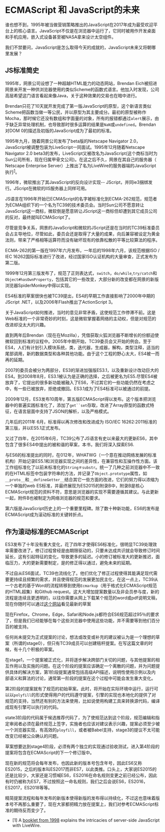 # ECMAScript 和 JavaScript的未来

谁也想不到，1995年被当做营销策略推出的JavaScript在2017年成为最受欢迎平台上的核心语言。JavaScript不仅是在浏览器中运行了，它同时被用作开发桌面和手机应用，嵌入式设备甚至被NASA拿来设计太空组件。



我们不禁要问，JavaScript是怎么取得今天的成就的，JavaScript未来又将朝哪里发展？



## JS标准简史

1995年，网景公司设想了一种超越HTML能力的动态网站，Brendan Eich被招进网景来开发一种供浏览器使用的类似Scheme的函数式语言。他加入时发现，公司高层希望这门语言看起来像Java，关于这种效果的交易也在暗中进行。



Brendan只花了10天就开发完成了第一版JavaScript的原型，这个新语言类似Scheme把函数当做一等公民，并以原型为其主要成分。最初的原型被称作Mocha，那时候它还没有数组和字面量的对象，所有的报错都通过`alert`展示，由于缺乏异常处理机制，也导致那时很多运算的结果是`NaN`或`undefined`。Brendan对DOM 0的描述及初版的JavaScript成为了最初的标准。



1995年九月，随着网景公司发布了beta版的Netscape Navigator 2.0，JavaScript被调整包装为LiveScript一同面试。1995年12月随着Netscape Navigator 2.0 beta3的发布，LiveScript又被改名为JavaScript(这个商标当时为Sun公司所有，现在归属甲骨文公司)。在这之后不久，网景在其自己的服务器（ Netscape Enterprise Server）上推出了名为LiveWire的服务器端的JavaScript执行<sup>[1](#cite1)</sup>。

1996年，微软推出了其JavaScript的反向设计实现-- JScript，并同ie3捆绑发行。JScript在微软的IIS服务器上同样可用。



JS语言在1996年开始已ECMAScript的名字被标准化到ECMA-262规范，规范者为ECMA组织下的一个名为TC39的技术委员会。当时Sun公司不愿意转让JavaScript这一商标，微软倒是愿意转让JScript这一商标但却遭到其它成员公司的反对，最终就叫ECMAScript了。



尽管是竞争关系，网景的JavaScript和微软的JScript还是在当时的TC39标准委员会占主导地位，尽管如此，委员会还是取得了大量的成果，向后兼容被设定为黄金法则，带来了严格相等运算符而没有破坏现有的依靠松散的平等比较算法的程序。



ECMA-262的第一版在1997年六月发布，一年后的1998年六月，该规范根据ISO / IEC 16262国际标准进行了改进，经过国家ISO认证机构的大量审查，正式发布为第二版。



1999年12月第三版发布了，规范了正则表达式，`switch`，`do/while`,`try/catch`和`Object#hasOwnProperty`，包括其它的一些改变，大部分新的改变都在网景的新版浏览器SpiderMonkey中得以实现。



ES4标准的草案很快也被TC39提出，ES4的早期工作直接影响了2000年中期的JScript .NET，以及2006年Flash推出了ActionScript 3。



关于JavaScript如何推进，当时的意见非常矛盾，这使规范工作停滞不前。这是Web标准的一个非常奇妙的时刻，这是微软掌握着网络的主动权，但是对规范的改进却没太大的兴趣。



直到两年后Brendan（现在在Mozilla），凭借获取火狐浏览器不断增长的份额迫使微软回到标准的议程中。2005年中期开始，TC39委员会又开始的例会。至于ES4，人们有计划引入模块系统，类，迭代器，生成器，解构，类型注释，适当的尾部调用，新的数据类型和各种其他功能。由于这个工程的野心太大，ES4被一而再的延期。



2007的委员会被分为两部分，ES3的渐进加强版ES3.1，以及重新设计改动巨大的ES4。到2008年8月，ES3.1被认为是正确的选择，之后被更名为ES5.尽管ES4被放弃了，它提出的很多新功能被融入了ES6，不过其它的一些功能仍然在考虑之中，有一些已被放弃，拒绝或撤回。ES3.1成为了ES4标准可以被通过的前提。



2009年12月，ES3发布10周年，第五版ECMAScript得以发布。这个版本把浏览器中的普遍实践标准化了，添加了`get``set`存取，改进了Array原型的函数式特征，在语言层面中支持了JSON的解析，以及严格模式。



几年后的2011年 6月，标准得以再次修改和改进成为 ISO/IEC 16262:2011标准的第三版，并以ES5.1正式发布。



又过了四年，在2015年6月，TC39公布了JS语言有史以来最大的更新ES6，其中包含了很多ES4中提出的被和谐的草案，本书，我们将深入探索ES6.



与ES6的标准提出的同时，在012年，WHATWG（一个意在推动网络发展的标准机构）开始记录ES5.1和浏览器实现之间的差异性，在兼容性和互操作性方面。该工作组标准化了以前未标准化的`String＃substr`。统一了几种之前浏览器中不一致的在HTML标签中包装字符串的方法，并记录了`Object.prototype`属性，如`__proto__`和`__defineGetter__`结合其它一些方面的改进，它们的努力得以浓缩为一个单独的web ES标准，并最终展现为ES2015的附录B中，附录B是核心ECMAScript规范的资料不符，意思是浏览器的实现不需要遵循其建议。与此更新一起，附件B也被制定为网络浏览器的规范和要求。



第六版是JavaScript历史上的一个重要里程碑。除了数十种新功能，ES6的发布是ECMAScript成为滚动标准的关键转折点。



## 作为滚动标准的ECMAScript

ES3发布了十年没有重大变化，花了四年才使得ES6标准化，很明显TC39处理效率需要改进了。修订过程曾经是由期限驱动的，只要未达成共识就会导致修订时间延长，这有引起特征的变化，导致更多的延迟。小的修订被标准大的更新推迟，面临压力，大的更新需要制定，是的修正得以通过，避免未来的延期。



不过自从ES6面试，TC39也流线化了。他们优化了修正过程使得其能满足现代需要更持续且频繁的需求，并且使得规范的发展更加民主化，在这一点上，TC39从一个古老的基于Word的流程转移到使用`Ecmarkup`（用于格式化ECMAScript规范的HTML超集）和Github request。这大大增加提案数量以及非会员参与度，新的流程是连续且更透明的，以往你需要从网上下载某个规范的word或pdf说明文稿，现在你随时可以通过[这个网站](https://mjavascript.com/out/spec-draft)看见最新的草案



现在Firefox，Chrome，Edge，Safari和Node.js都符合ES6规范超过95％的要求了，但是我们已经能够在每个这些浏览器中使用这些功能，并不需要等到他们百分百的被支持。



任何尚未提交为正式提案的讨论，想法或改变或补充的建议被认为是一个理想的草案（所谓的stage0），但只有TC39成员可以创建秸秆提案。在写这篇文章的时候，有十几个积极的草案。



在stage1，一个提案被正式化，并将逐步解决跨部门关切的问题，与其他提案的相互作用以及实施的问题。在这个阶段的提案应该确定一个离散的问题，并为问题提供具体的解决方案，第1阶段提案通常包括高级API描述，说明性使用示例以及内部语义和算法的讨论，通常第一阶段的提案在这个过程中可能会发生重大变化。



第2阶段的提案就有了规范的初始草案。此时，将开始在实际环境中运行，运行可以以`polyfill`的形式使得用户的代码遵守提案，引擎的实现也本地化的提供了对规范的支持，当然还有别的方法来使用，比如说使用构建工具来转换源代码，编译成现有引擎可以执行的代码。

state3阶段的代码属于候选推荐代码了，为了使规范达到这个阶段，规范编辑和指定审阅者必须在最终规范上签字，实施者也应该对建议表示兴趣，提案必须至少被一个浏览器实现，有高效的`ployfill`，或者被Babel支持，stage3的提议不太可能改变已经被公众确认的问题。



草案想要达到stage4阶段，必须有两个独立的实现通过验收测试，进入第4阶段的提案将包含在ECMAScript的下一个修订版中。



现在新的规范将会每年发布，也因此新的版本号包含年号，因此ES6又称ES2015，之后的版本叫ES2017而非ES7，以此类推。口头上，大家说ES2015的还是比较少，大家还是习惯喊ES6，ES2016在命名规则变更之前已经公布，因此有时仍被称为ES7，不过按照这一命名规则，我们之后会说ES6，ES2016，ES2017，ES2018等等。



精简提案流程和每年发布的新版本使得新版的发布得以持续化，不过这也意味着版本号不再那么重要了，现在大家都把精力放在提案上，我们对参考ECMAScript标准的期待反而变少了。

















- [1] A [booklet from 1998](https://mjavascript.com/out/livewire) explains the intricacies of server-side JavaScript with LiveWire.